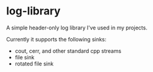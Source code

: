 # log-library

A simple header-only log library I've used in my projects.

Currently it supports the following sinks:
* cout, cerr, and other standard cpp streams
* file sink
* rotated file sink
